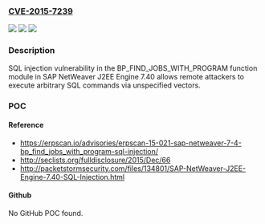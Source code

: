### [CVE-2015-7239](https://cve.mitre.org/cgi-bin/cvename.cgi?name=CVE-2015-7239)
![](https://img.shields.io/static/v1?label=Product&message=n%2Fa&color=blue)
![](https://img.shields.io/static/v1?label=Version&message=n%2Fa&color=blue)
![](https://img.shields.io/static/v1?label=Vulnerability&message=n%2Fa&color=brighgreen)

### Description

SQL injection vulnerability in the BP_FIND_JOBS_WITH_PROGRAM function module in SAP NetWeaver J2EE Engine 7.40 allows remote attackers to execute arbitrary SQL commands via unspecified vectors.

### POC

#### Reference
- https://erpscan.io/advisories/erpscan-15-021-sap-netweaver-7-4-bp_find_jobs_with_program-sql-injection/
- http://seclists.org/fulldisclosure/2015/Dec/66
- http://packetstormsecurity.com/files/134801/SAP-NetWeaver-J2EE-Engine-7.40-SQL-Injection.html

#### Github
No GitHub POC found.

